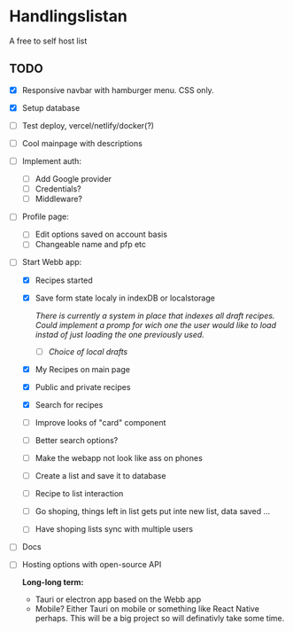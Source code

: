 # Handlingslistan

A free to self host list

## TODO

- [x] Responsive navbar with hamburger menu. CSS only.
- [x] Setup database
- [ ] Test deploy, vercel/netlify/docker(?)
- [ ] Cool mainpage with descriptions
- [ ] Implement auth:
  - [ ] Add Google provider
  - [ ] Credentials?
  - [ ] Middleware?
- [ ] Profile page:
  - [ ] Edit options saved on account basis
  - [ ] Changeable name and pfp etc
- [ ] Start Webb app:

  - [x] Recipes started
  - [x] Save form state localy in indexDB or localstorage

    _There is currently a system in place that indexes all draft recipes. Could implement a promp for wich one the user would like to load instad of just loading the one previously used._

    - [ ] _Choice of local drafts_

  - [x] My Recipes on main page
  - [x] Public and private recipes
  - [x] Search for recipes
  - [ ] Improve looks of "card" component
  - [ ] Better search options?
  - [ ] Make the webapp not look like ass on phones
  - [ ] Create a list and save it to database
  - [ ] Recipe to list interaction
  - [ ] Go shoping, things left in list gets put inte new list, data saved ...
  - [ ] Have shoping lists sync with multiple users

- [ ] Docs
- [ ] Hosting options with open-source API

  **Long-long term:**

  - Tauri or electron app based on the Webb app
  - Mobile? Either Tauri on mobile or something like React Native perhaps. This will be a big project so will definativly take some time.
